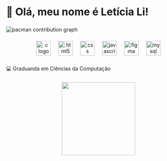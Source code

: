 <h1 align="left">💚 Olá, meu nome é Letícia Li!</h1>

###

<picture>
  <source media="(prefers-color-scheme: dark)" srcset="https://raw.githubusercontent.com/letis-li/letis-li/output/pacman-contribution-graph-dark.svg">
  <source media="(prefers-color-scheme: light)" srcset="https://raw.githubusercontent.com/letis-li/letis-li/output/pacman-contribution-graph.svg">
  <img alt="pacman contribution graph" src="https://raw.githubusercontent.com/letis-li/letis-li/output/pacman-contribution-graph.svg">
</picture>

###

<div align="center">
  <img src="https://cdn.jsdelivr.net/gh/devicons/devicon/icons/c/c-original.svg" height="40" alt="c logo"  />
  <img width="12" />
  <img src="https://cdn.jsdelivr.net/gh/devicons/devicon/icons/html5/html5-original.svg" height="40" alt="html5 logo"  />
  <img width="12" />
  <img src="https://cdn.jsdelivr.net/gh/devicons/devicon/icons/css3/css3-original.svg" height="40" alt="css logo"  />
  <img width="12" />
  <img src="https://cdn.jsdelivr.net/gh/devicons/devicon/icons/javascript/javascript-original.svg" height="40" alt="javascript logo"  />
  <img width="12" />
  <img src="https://cdn.jsdelivr.net/gh/devicons/devicon/icons/figma/figma-original.svg" height="40" alt="figma logo"  />
  <img width="12" />
  <img src="https://cdn.jsdelivr.net/gh/devicons/devicon/icons/mysql/mysql-original.svg" height="40" alt="mysql logo"  />
</div>

###

<p align="left">💻 Graduanda em Ciências da Computação</p>

###

<div align="center">
  <img height="200" src="https://imgflip.com/memetemplate/260948664/Typing-kitty](https://i.imgflip.com/4bd1a0.mp4"  />
</div>

###
